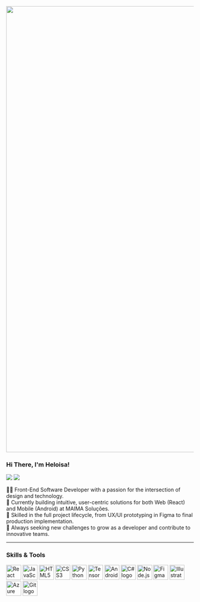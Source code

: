 
<div align="center">
  <img width="1200px"  src="https://capsule-render.vercel.app/api?type=waving&height=150&color=0:BAFFFE,100:FF5494&fontAlign=33&descAlignY=36"/>
  <div align="start">
    <h3>
      Hi There, I'm Heloisa!
    </h3>
    <img src="https://img.shields.io/badge/Front_end-FF5494?style=for-the-badge&logo=adobelightroomclassic&logoColor=white&labelColor=FF5494"/>
    <img src="https://img.shields.io/badge/Android-6EE2A4?style=for-the-badge&logo=adobelightroomclassic&logoColor=white&labelColor=FF5494"/>
      <p>
      👩‍💻 Front-End Software Developer with a passion for the intersection of design and technology.<br>
      🚀 Currently building intuitive, user-centric solutions for both Web (React) and Mobile (Android) at MAIMA Soluções.<br>
      🎨 Skilled in the full project lifecycle, from UX/UI prototyping in Figma to final production implementation.<br>
      🌱 Always seeking new challenges to grow as a developer and contribute to innovative teams.<br>
    </p>
    
  <hr>
 <div>
  <h3>Skills & Tools</h3>
    <img src="https://cdn.jsdelivr.net/gh/devicons/devicon/icons/react/react-original.svg" height="40" alt="React logo"  />
    <img src="https://cdn.jsdelivr.net/gh/devicons/devicon/icons/javascript/javascript-original.svg" height="40" alt="JavaScript logo" />
    <img src="https://cdn.jsdelivr.net/gh/devicons/devicon/icons/html5/html5-original.svg" height="40" alt="HTML5 logo" />
    <img src="https://cdn.jsdelivr.net/gh/devicons/devicon/icons/css3/css3-original.svg" height="40" alt="CSS3 logo" />
    <img src="https://cdn.jsdelivr.net/gh/devicons/devicon/icons/python/python-original.svg" height="40" alt="Python logo" />
    <img src="https://cdn.jsdelivr.net/gh/devicons/devicon/icons/tensorflow/tensorflow-original.svg" height="40" alt="TensorFlow logo" />
    <img src="https://cdn.jsdelivr.net/gh/devicons/devicon/icons/android/android-original.svg" height="40" alt="Android logo" />
    <img src="https://cdn.jsdelivr.net/gh/devicons/devicon/icons/csharp/csharp-original.svg" height="40" alt="C# logo" />
    <img src="https://cdn.jsdelivr.net/gh/devicons/devicon/icons/nodejs/nodejs-original.svg" height="40" alt="Node.js logo" />
    <img src="https://cdn.jsdelivr.net/gh/devicons/devicon/icons/figma/figma-original.svg" height="40" alt="Figma logo" />
    <img src="https://cdn.jsdelivr.net/gh/devicons/devicon/icons/illustrator/illustrator-plain.svg" height="40" alt="Illustrator logo" />
    <img src="https://cdn.jsdelivr.net/gh/devicons/devicon/icons/azure/azure-original.svg" height="40" alt="Azure logo" />
    <img src="https://cdn.jsdelivr.net/gh/devicons/devicon/icons/git/git-original.svg" height="40" alt="Git logo" />
</div>
   

          
</div>


  

  



